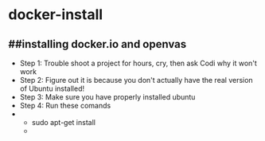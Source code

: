 # docker-install
##installing docker.io and openvas
---
* Step 1: Trouble shoot a project for hours, cry, then ask Codi why it won't work
* Step 2: Figure out it is because you don't actually have the real version of Ubuntu installed!
* Step 3: Make sure you have properly installed ubuntu
* Step 4: Run these comands
* * sudo apt-get install
  * 
